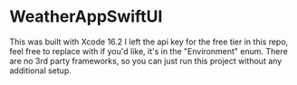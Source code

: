 # WeatherAppSwiftUI

This was built with Xcode 16.2
I left the api key for the free tier in this repo, feel free to replace with if you'd like, it's in the "Environment" enum.
There are no 3rd party frameworks, so you can just run this project without any additional setup.
